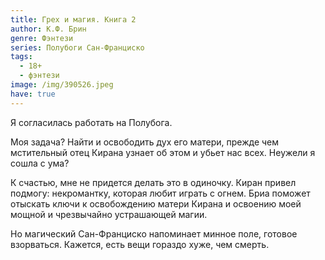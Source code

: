```yaml
---
title: Грех и магия. Книга 2
author: К.Ф. Брин
genre: Фэнтези
series: Полубоги Сан-Франциско
tags:
  - 18+
  - фэнтези
image: /img/390526.jpeg
have: true
---
```

Я согласилась работать на Полубога.



Моя задача? Найти и освободить дух его матери, прежде чем мстительный отец Кирана узнает об этом и убьет нас всех. Неужели я сошла с ума?



К счастью, мне не придется делать это в одиночку. Киран привел подмогу: некромантку, которая любит играть с огнем. Бриа поможет отыскать ключи к освобождению матери Кирана и освоению моей мощной и чрезвычайно устрашающей магии.



Но магический Сан-Франциско напоминает минное поле, готовое взорваться. Кажется, есть вещи гораздо хуже, чем смерть.